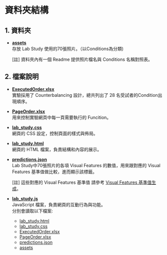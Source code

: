 # 資料夾結構

## 1. 資料夾

- **[assets](./assets)**  
  存放 Lab Study 使用的70張照片。（以Conditions為分類)
  
  [註] 資料夾內有一個 Readme 提供照片檔名與 Conditions 名稱對照表。

## 2. 檔案說明

- **[ExecutedOrder.xlsx](./ExecutedOrder.xlsx)**  
  實驗採用了 Counterbalancing 設計，總共列出了 28 名受試者的Condition出現順序。

- **[PageOrder.xlsx](./PageOrder.xlsx)**  
  用來控制實驗網頁中每一頁需要執行的 Funcition。

- **[lab_study.css](./lab_study.css)**  
  網頁的 CSS 設定，控制頁面的樣式與佈局。

- **[lab_study.html](./lab_study.html)**  
  網頁的 HTML 檔案，負責結構和內容的展示。

- **[predictions.json](./predictions.json)**  
  Lab Study中70張照片的各項 Visual Features 的數值，用來跟對應的 Visual Features 基準值做比較，進而顯示該標籤。
  
  [註] 這些對應的 Visual Features 基準值 請參考 [Visual Features 基準值生成](../Benchmark_of_Visual_Features)。

- **[lab_study.js](./lab_study.js)**  
  JavaScript 檔案，負責網頁的互動行為與功能。  
  分別會讀取以下檔案:
  - [lab_study.html](./lab_study.html)
  - [lab_study.css](./lab_study.css)
  - [ExecutedOrder.xlsx](./ExecutedOrder.xlsx)
  - [PageOrder.xlsx](./PageOrder.xlsx)
  - [predictions.json](./predictions.json)
  - [assets](./assets) 



